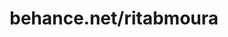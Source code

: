 ---
title: behance.net/ritabmoura
link: https://www.behance.net/ritabmoura
link-title: My Behance
icon: icon-behance.html
---